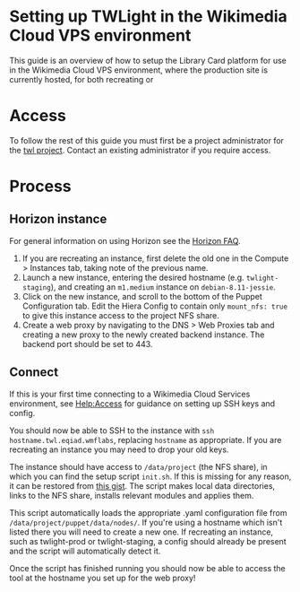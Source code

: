 # Setting up TWLight in the Wikimedia Cloud VPS environment

This guide is an overview of how to setup the Library Card platform for use in the Wikimedia Cloud VPS environment, where the production site is currently hosted, for both recreating or 

# Access

To follow the rest of this guide you must first be a project administrator for the [twl project](https://tools.wmflabs.org/openstack-browser/project/twl). Contact an existing administrator if you require access.

# Process

## Horizon instance

For general information on using Horizon see the [Horizon FAQ](https://wikitech.wikimedia.org/wiki/Help:Horizon_FAQ).

1. If you are recreating an instance, first delete the old one in the Compute > Instances tab, taking note of the previous name.
2. Launch a new instance, entering the desired hostname (e.g. `twlight-staging`), and creating an `m1.medium` instance on `debian-8.11-jessie`.
3. Click on the new instance, and scroll to the bottom of the Puppet Configuration tab. Edit the Hiera Config to contain only `mount_nfs: true` to give this instance access to the project NFS share.
4. Create a web proxy by navigating to the DNS > Web Proxies tab and creating a new proxy to the newly created backend instance. The backend port should be set to 443.

## Connect

If this is your first time connecting to a Wikimedia Cloud Services environment, see [Help:Access](https://wikitech.wikimedia.org/wiki/Help:Access) for guidance on setting up SSH keys and config.

You should now be able to SSH to the instance with `ssh hostname.twl.eqiad.wmflabs`, replacing `hostname` as appropriate. If you are recreating an instance you may need to drop your old keys.

The instance should have access to `/data/project` (the NFS share), in which you can find the setup script `init.sh`. If this is missing for any reason, it can be restored from [this gist](https://gist.github.com/jsnshrmn/02493eb679427932174eff14faa66b67). The script makes local data directories, links to the NFS share, installs relevant modules and applies them.

This script automatically loads the appropriate .yaml configuration file from `/data/project/puppet/data/nodes/`. If you're using a hostname which isn't listed there you will need to create a new one. If recreating an instance, such as twlight-prod or twlight-staging, a config should already be present and the script will automatically detect it.

Once the script has finished running you should now be able to access the tool at the hostname you set up for the web proxy!

